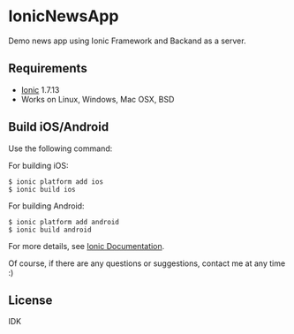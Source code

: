 IonicNewsApp
============
Demo news app using Ionic Framework and Backand as a server.

Requirements
------------
+ [Ionic](http://ionicframework.com/ "Ionic official website") 1.7.13
+ Works on Linux, Windows, Mac OSX, BSD

Build iOS/Android
-----------------
Use the following command:

For building iOS:

    $ ionic platform add ios
    $ ionic build ios

For building Android:

    $ ionic platform add android
    $ ionic build android

For more details, see [Ionic Documentation](http://ionicframework.com/docs/).

Of course, if there are any questions or suggestions, contact me at any time :)

License
-------
IDK